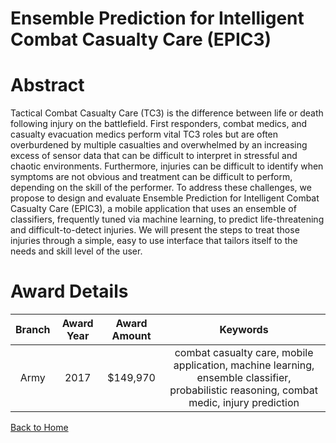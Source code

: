 
Ensemble Prediction for Intelligent Combat Casualty Care (EPIC3)
================================================================

# Abstract


Tactical Combat Casualty Care (TC3) is the difference between life or death following injury on the battlefield. First responders, combat medics, and casualty evacuation medics perform vital TC3 roles but are often overburdened by multiple casualties and overwhelmed by an increasing excess of sensor data that can be difficult to interpret in stressful and chaotic environments. Furthermore, injuries can be difficult to identify when symptoms are not obvious and treatment can be difficult to perform, depending on the skill of the performer. To address these challenges, we propose to design and evaluate Ensemble Prediction for Intelligent Combat Casualty Care (EPIC3), a mobile application that uses an ensemble of classifiers, frequently tuned via machine learning, to predict life-threatening and difficult-to-detect injuries. We will present the steps to treat those injuries through a simple, easy to use interface that tailors itself to the needs and skill level of the user.  

# Award Details

|Branch|Award Year|Award Amount|Keywords|
| :---: | :---: | :---: | :---: |
|Army|2017|$149,970|combat casualty care, mobile application, machine learning, ensemble classifier, probabilistic reasoning, combat medic, injury prediction|
  
  


[Back to Home](https://github.com/chrischow/dod_sbir_awards/Reports/CC/#996)